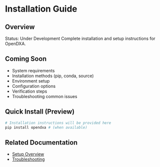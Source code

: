 # Installation Guide

## Overview
Status: Under Development
Complete installation and setup instructions for OpenDXA.

## Coming Soon

- System requirements
- Installation methods (pip, conda, source)
- Environment setup
- Configuration options
- Verification steps
- Troubleshooting common issues

## Quick Install (Preview)

```bash
# Installation instructions will be provided here
pip install opendxa # (when available)
```

## Related Documentation

- [Setup Overview](README.md)
- [Troubleshooting](../troubleshooting/README.md)